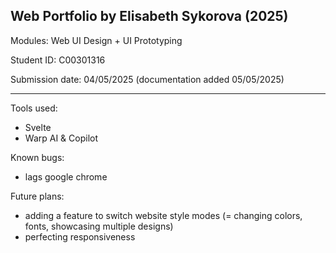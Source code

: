 Web Portfolio by Elisabeth Sykorova (2025)
------------------------------------------------------------
Modules: Web UI Design + UI Prototyping

Student ID: C00301316

Submission date: 04/05/2025 (documentation added 05/05/2025)

------------------------------------------------------------

Tools used:
- Svelte
- Warp AI & Copilot

Known bugs:
- lags google chrome
  
Future plans:
- adding a feature to switch website style modes
(= changing colors, fonts, showcasing multiple designs)
- perfecting responsiveness

